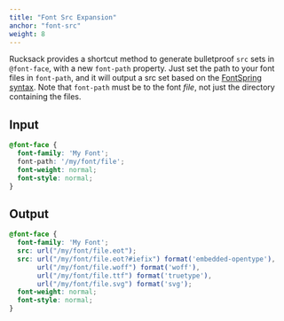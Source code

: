 ```yaml
---
title: "Font Src Expansion"
anchor: "font-src"
weight: 8
---
```

Rucksack provides a shortcut method to generate bulletproof `src` sets in `@font-face`, with a new `font-path` property. Just set the path to your font files in `font-path`, and it will output a src set based on the [FontSpring syntax](http://blog.fontspring.com/2011/02/further-hardening-of-the-bulletproof-syntax/). Note that `font-path` must be to the font _file_, not just the directory containing the files.

## Input
```css
@font-face {
  font-family: 'My Font';
  font-path: '/my/font/file';
  font-weight: normal;
  font-style: normal;
}
```

## Output
```css
@font-face {
  font-family: 'My Font';
  src: url("/my/font/file.eot");
  src: url("/my/font/file.eot?#iefix") format('embedded-opentype'),
       url("/my/font/file.woff") format('woff'),
       url("/my/font/file.ttf") format('truetype'),
       url("/my/font/file.svg") format('svg');
  font-weight: normal;
  font-style: normal;
}
```
